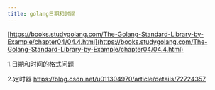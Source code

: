 ```yaml
---
title: golang日期和时间
---
```



[https://books.studygolang.com/The-Golang-Standard-Library-by-Example/chapter04/04.4.html](https://books.studygolang.com/The-Golang-Standard-Library-by-Example/chapter04/04.4.html)


1.日期和时间的格式问题

2.定时器
https://blog.csdn.net/u011304970/article/details/72724357

